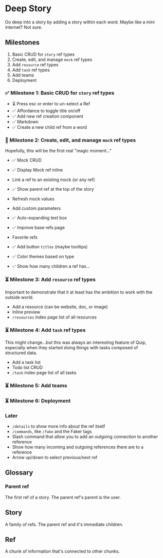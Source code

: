 # Deep Story

Go deep into a story by adding a story within each word. Maybe like a mini internet? Not sure.

## Milestones

1. Basic CRUD for `story` ref types
2. Create, edit, and manage `mock` ref types
3. Add `resource` ref types
4. Add `task` ref types
5. Add teams
6. Deployment

### ✅ Milestone 1: Basic CRUD for `story` ref types

- ⏳ Press esc or enter to un-select a Ref
- ✅ Affordance to toggle title on/off
- ✅ Add new ref creation component
- ✅ Markdown
- ✅ Create a new child ref from a word

### 🚧 Milestone 2: Create, edit, and manage `mock` ref types

Hopefully, this will be the first real "magic moment..."

- ✅ Mock CRUD
- ✅ Display Mock ref inline
- Link a ref to an existing mock (or any ref)
- ✅ Show parent ref at the top of the story
- Refresh mock values
- Add custom parameters

- ✅ Auto-expanding text box
- ✅ Improve base refs page
- Favorite refs
- ✅ Add button `titles` (maybe tooltips)
- ✅ Color themes based on type
- ✅ Show how many children a ref has...

### ⏳ Milestone 3: Add `resource` ref types

Important to demonstrate that it at least has the ambition to work with the outside world.

- Add a resource (can be website, doc, or image)
- Inline preview
- `/resources` index page list of all resources

### ⏳ Milestone 4: Add `task` ref types

This might change...but this was always an interesting feature of Quip, especially when they started doing things with tasks composed of structured data.

- Add a task list
- Todo list CRUD
- `/task` index page list of all tasks

### ⏳ Milestone 5: Add teams

### ⏳ Milestone 6: Deployment

### Later

- `/details` to show more info about the ref itself
- `/commands`, like `/fake` and the Faker tags
- Slash command that allow you to add an outgoing connection to another reference
- Show how many incoming and outgoing references there are to a reference
- Arrow up/down to select previous/next ref

## Glossary

### Parent ref

The first ref of a story. The parent ref's parent is the user.

## Story

A family of refs. The parent ref and it's immediate children.

## Ref

A chunk of information that's connected to other chunks.
